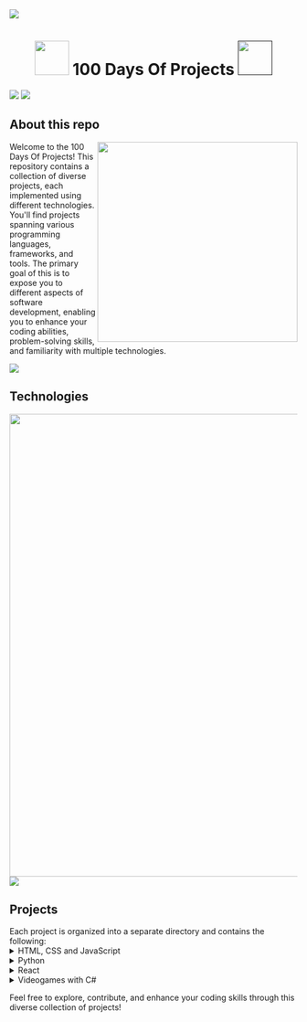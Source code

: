 <img src="https://user-images.githubusercontent.com/73097560/115834477-dbab4500-a447-11eb-908a-139a6edaec5c.gif">
<h1 align="center">
	<img src="https://gifdb.com/images/high/coding-animated-laptop-flow-stream-ja04010rm5o68zfk.gif" width="60" />
	</a>
 100 Days Of Projects
	<a href="">
<img src="https://gifdb.com/images/high/coding-animated-laptop-flow-stream-ja04010rm5o68zfk.gif" width="60" />	</a>
</h1>

<img src="https://cdn.filestackcontent.com/D6T7kQFbR0GVzOW0QUvk" />

<img src="https://user-images.githubusercontent.com/73097560/115834477-dbab4500-a447-11eb-908a-139a6edaec5c.gif">
<h2>
About this repo
</h2>
<div>
<img align="right" src="https://i.pinimg.com/originals/e4/26/70/e426702edf874b181aced1e2fa5c6cde.gif" width="350"/>
<p>Welcome to the 100 Days Of Projects! This repository contains a collection of diverse projects, each implemented using different technologies. 
You'll find projects spanning various programming languages, frameworks, and tools. The primary goal of this is to expose you to different aspects 
of software development, enabling you to enhance your coding abilities, problem-solving skills, and familiarity with multiple technologies.</p>


</div>
<img src="https://user-images.githubusercontent.com/73097560/115834477-dbab4500-a447-11eb-908a-139a6edaec5c.gif">

<h2>
Technologies
</h2>
<div align="center"><img src="https://skillicons.dev/icons?i=html,css,js,ts,react,tailwind,vite,redux,firebase,python,flask,unity,cs&perline=12" width=810/></div>

<img src="https://user-images.githubusercontent.com/73097560/115834477-dbab4500-a447-11eb-908a-139a6edaec5c.gif">

<h2>Projects</h2>
Each project is organized into a separate directory and contains the following:

<details >
  <summary>HTML, CSS and JavaScript</summary>
	
  <br>
<p>🦁 <a href="https://github.com/lara-vel-dev/100DaysOfProjects/tree/main/Day01">Day 01: Hello World!</a></p>
<p>🦁 <a href="https://github.com/lara-vel-dev/100DaysOfProjects/tree/main/Day02">Day 02: Presentation Card</a></p>
<p>🦁 <a href="https://github.com/lara-vel-dev/100DaysOfProjects/tree/main/Day03">Day 03: Landing Page</a></p>
<p>🦁 <a href="https://github.com/lara-vel-dev/100DaysOfProjects/tree/main/Day04">Day 04: Memory Game</a></p>
<p>🦁 <a href="https://github.com/lara-vel-dev/100DaysOfProjects/tree/main/Day05">Day 05: Pomodoro Timer</a></p>
<p>🦁 <a href="https://github.com/lara-vel-dev/100DaysOfProjects/tree/main/Day06">Day 06: Tip Calculator</a></p>
<p>🦁 <a href="https://github.com/lara-vel-dev/100DaysOfProjects/tree/main/Day07">Day 07: Programming Quiz</a></p>
<p>🦁 <a href="https://github.com/lara-vel-dev/100DaysOfProjects/tree/main/Day08">Day 08: Password Generator</a></p>

</details>
<details >
  <summary>Python</summary>
	
  <br>

<p>🦁 <a href="https://github.com/lara-vel-dev/100DaysOfProjects/tree/main/Day09">Day 09: Automatic Messages</a></p>
<p>🦁 <a href="https://github.com/lara-vel-dev/100DaysOfProjects/tree/main/Day10">Day 10: Tic Tac Toe</a></p>
<p>🦁 <a href="https://github.com/lara-vel-dev/100DaysOfProjects/tree/main/Day11">Day 11: Telegram Bot</a></p>
<p>🦁 <a href="https://github.com/lara-vel-dev/100DaysOfProjects/tree/main/Day12">Day 12: Snake Game</a></p>
<p>🦁 <a href="https://github.com/lara-vel-dev/100DaysOfProjects/tree/main/Day13">Day 13: Drawing App</a></p>
<p>🦁 <a href="https://github.com/lara-vel-dev/100DaysOfProjects/tree/main/Day14">Day 14: Avatar API</a></p>
<p>🦁 <a href="https://github.com/lara-vel-dev/100DaysOfProjects/tree/main/Day15">Day 15: Encryption App</a></p>
<p>🦁 <a href="https://github.com/lara-vel-dev/100DaysOfProjects/tree/main/Day16">Day 16: Basic Login</a></p>
<p>🦁 <a href="https://github.com/lara-vel-dev/100DaysOfProjects/tree/main/Day17">Day 17: Dice Game</a></p>

</details>

</details>
<details >
  <summary>React</summary>
	
  <br>

<p>🦁 <a href="https://github.com/lara-vel-dev/100DaysOfProjects/tree/main/Day18">Day 18: What Mango Type Are You?</a></p>
<p>🦁 <a href="https://github.com/lara-vel-dev/100DaysOfProjects/tree/main/Day19">Day 19: I Like You App</a></p>
<p>🦁 <a href="https://github.com/lara-vel-dev/100DaysOfProjects/tree/main/Day20">Day 20: Service Tracker</a></p>
<p>🦁 <a href="https://github.com/lara-vel-dev/100DaysOfProjects/tree/main/Day21">Day 21: Protected Routes</a></p>
<p>🦁 <a href="https://github.com/lara-vel-dev/100DaysOfProjects/tree/main/Day22">Day 22: React Chat</a></p>
<p>🦁 <a href="https://github.com/lara-vel-dev/100DaysOfProjects/tree/main/Day23">Day 23: Romantic Dates Roulette</a></p>
<p>🦁 <a href="https://github.com/lara-vel-dev/100DaysOfProjects/tree/main/Day24">Day 24: Artist CRUD</a></p>

</details>
<details >
  <summary>Videogames with C#</summary>
	
  <br>

<p>🦁 <a href="https://github.com/lara-vel-dev/100DaysOfProjects/tree/main/Day25">Day 25: Dog of Wisdom Endless</a></p>
<p>🦁 <a href="https://github.com/lara-vel-dev/100DaysOfProjects/tree/main/Day26">Day 26: Dino Chrome Clone</a></p>

</details>


Feel free to explore, contribute, and enhance your coding skills through this diverse collection of projects!

